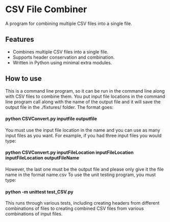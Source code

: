 # CSV File Combiner
A program for combining multiple CSV files into a single file.

## Features
- Combines multiple CSV files into a single file.
- Supports header conservation and combination.
- Written in Python using minimal extra modules.

## How to use
This is a command line program, so it can be run in the command line along with CSV files to combine them. You put input file locations in the command line program call along with the name of the output file and it will save the output file in the ./fixtures/ folder.
The format goes:
#### python CSVConvert.py inputfile outputfile
You must use the input file location in the name and you can use as many input files as you want.
For example, if you had three input files you would type:
#### python CSVConvert.py inputFileLocation inputFileLocation inputFileLocation outputFileName
However, the last one must be the output file and please only give it the file name in the format name.csv
To use the unit testing program, you must type:
#### python -m unittest test_CSV.py
This runs through various tests, including creating headers from different combinations of files to creating combined CSV files from various combinations of input files. 
